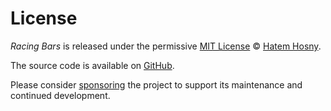 # License

_Racing Bars_ is released under the permissive [MIT License](https://github.com/hatemhosny/racing-bars/blob/develop/LICENSE) © [Hatem Hosny](https://github.com/hatemhosny).

The source code is available on [GitHub](https://github.com/hatemhosny/racing-bars).

Please consider [sponsoring](https://github.com/sponsors/hatemhosny/) the project to support its maintenance and continued development.

